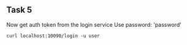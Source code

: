## Task 5

Now get auth token from the login service
Use password: 'password'

```
curl localhost:10090/login -u user
```
